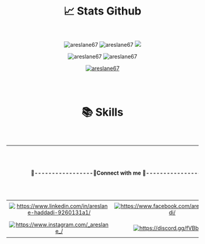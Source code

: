 <h1 align="center"> 📈 Stats Github </h1>
</table>
<br>
<p align="center"> <img src="https://komarev.com/ghpvc/?username=areslane67&label=Profile%20views&color=0e75b6&style=flat" alt="areslane67" />
 <img src="https://img.shields.io/github/last-commit/areslane67/areslane67" alt="areslane67" />
 <img src="https://pageview.vercel.app/?github_user=areslane67" /> </p>
 
 <p align="center"> <img src="https://github-readme-stats.vercel.app/api?username=areslane67&show_icons=true&theme=github_light" alt="areslane67" />
 <img src="https://github-readme-stats.vercel.app/api/top-langs/?username=areslane67" alt="areslane67" /></p>
 
<p align="center"> <a href="https://github.com/ryo-ma/github-profile-trophy"><img src="https://github-profile-trophy.vercel.app/?username=areslane67" alt="areslane67" /></a> </p>


<br>
<br>


# <p align="center"><span>📚 Skills</span></p>

<br>

<table align="center">
	<thead>
		<tr>
			<th colspan="2"><b>📧-----------------📧Connect with me 📧-----------------📧</b></th>
			<th colspan="4"><b>👨‍💻-----------------👨‍💻 Languages and Tools 👨‍💻-----------------👨‍💻</b></th>
		</tr>
	</thead>
	<tbody>
		<tr>
            <td align="center"><a href="https://linkedin.com/in/https://www.linkedin.com/in/areslane-haddadi-9260131a1/" target="blank"><img align="center" src="https://raw.githubusercontent.com/rahuldkjain/github-profile-readme-generator/master/src/images/icons/Social/linked-in-alt.svg" alt="https://www.linkedin.com/in/areslane-haddadi-9260131a1/" height="30" width="40" /></a></td>
			 <td align="center"><a href="https://fb.com/https://www.facebook.com/areslane.haddadi/" target="https://www.facebook.com/areslane.haddadi/"><img align="center" src="https://raw.githubusercontent.com/rahuldkjain/github-profile-readme-generator/master/src/images/icons/Social/facebook.svg" alt="https://www.facebook.com/areslane.haddadi/" height="30" width="40" /></a></td>
			<td align="center"><a href="https://www.w3.org/html/" target="_blank"> <img src="https://raw.githubusercontent.com/devicons/devicon/master/icons/html5/html5-original-wordmark.svg" alt="html5" width="40" height="40"/> </a></td>
			 <td align="center"><a href="https://www.w3schools.com/css/" target="_blank"> <img src="https://raw.githubusercontent.com/devicons/devicon/master/icons/css3/css3-original-wordmark.svg" alt="css3" width="40" height="40"/> </a></td>
			<td align="center"><a href="https://developer.mozilla.org/en-US/docs/Web/JavaScript" target="_blank"> <img src="https://raw.githubusercontent.com/devicons/devicon/master/icons/javascript/javascript-original.svg" alt="javascript" width="40" height="40"/> </a></td>
		<td align="center"><a href="https://www.photoshop.com/en" target="_blank"> <img src="https://raw.githubusercontent.com/devicons/devicon/master/icons/photoshop/photoshop-line.svg" alt="photoshop" width="40" height="40"/> </a></td>
		<tr>
			<td align="center"><a href="https://instagram.com/https://www.instagram.com/_areslane_/" target="blank"><img align="center" src="https://raw.githubusercontent.com/rahuldkjain/github-profile-readme-generator/master/src/images/icons/Social/instagram.svg" alt="https://www.instagram.com/_areslane_/" height="30" width="40" /></a></td>
			<td align="center"><a href="https://discord.gg/https://discord.gg/fVBbJH3f" target="blank"><img align="center" src="https://raw.githubusercontent.com/rahuldkjain/github-profile-readme-generator/master/src/images/icons/Social/discord.svg" alt="https://discord.gg/fVBbJH3f" height="30" width="40" /></a></td>
			<td align="center"><a href="https://www.java.com" target="_blank"> <img src="https://raw.githubusercontent.com/devicons/devicon/master/icons/java/java-original.svg" alt="java" width="40" height="40"/> </a></td>
			<td align="center"><a href="https://www.php.net" target="_blank"> <img src="https://raw.githubusercontent.com/devicons/devicon/master/icons/php/php-original.svg" alt="php" width="40" height="40"/> </a></td>
			<td align="center"><a href="https://www.mysql.com/" target="_blank"> <img src="https://raw.githubusercontent.com/devicons/devicon/master/icons/mysql/mysql-original-wordmark.svg" alt="mysql" width="40" height="40"/> </a></td>
			<td align="center"><a href="https://nodejs.org" target="_blank"> <img src="https://raw.githubusercontent.com/devicons/devicon/master/icons/nodejs/nodejs-original-wordmark.svg" alt="nodejs" width="40" height="40"/> </a></td>
		</tr>
			
			 
